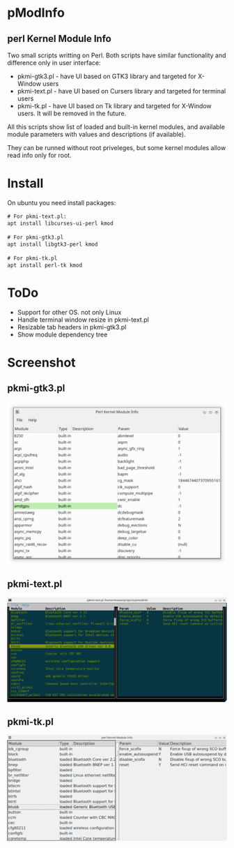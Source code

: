 # pModInfo
## perl Kernel Module Info

Two small scripts writting on Perl. Both scripts have similar functionality and
difference only in user interface:

* pkmi-gtk3.pl - have UI based on GTK3 library and targeted for X-Window users
* pkmi-text.pl - have UI based on Cursers library and targeted for terminal users
* pkmi-tk.pl - have UI based on Tk library and targeted for X-Window users. It will be removed in the future.

All this scripts show list of loaded and built-in kernel modules, and available module
parameters with values and descriptions (if available).

They can be runned without root priveleges, but some kernel modules allow read
info only for root.

# Install
On ubuntu you need install packages:

```
# For pkmi-text.pl:
apt install libcurses-ui-perl kmod

# For pkmi-gtk3.pl
apt install libgtk3-perl kmod

# For pkmi-tk.pl
apt install perl-tk kmod
```

# ToDo

* Support for other OS. not only Linux
* Handle terminal window resize in pkmi-text.pl
* Resizable tab headers in pkmi-gtk3.pl
* Show module dependency tree

# Screenshot

## pkmi-gtk3.pl
![Screenshot](./screenshots/gtk3.png)

## pkmi-text.pl
![Screenshot](./screenshots/text.png)

## pkmi-tk.pl
![Screenshot](./screenshots/tk.png)


